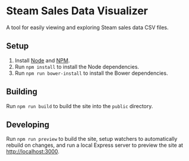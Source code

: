 # Steam Sales Data Visualizer

A tool for easily viewing and exploring Steam sales data CSV files.


## Setup

1. Install [Node](https://nodejs.org) and [NPM](https://www.npmjs.com).
2. Run `npm install` to install the Node dependencies.
3. Run `npm run bower-install` to install the Bower dependencies.


## Building

Run `npm run build` to build the site into the `public` directory.


## Developing

Run `npm run preview` to build the site, setup watchers to automatically rebuild on changes, and run a local Express server to preview the site at [http://localhost:3000](http://localhost:3000).
